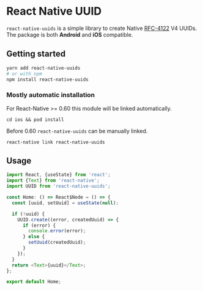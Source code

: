 # React Native UUID

`react-native-uuids` is a simple library to create Native [RFC-4122](http://www.ietf.org/rfc/rfc4122.txt) V4 UUIDs.
The package is both **Android** and **iOS** compatible.

## Getting started

```bash
yarn add react-native-uuids
# or with npm
npm install react-native-uuids
```

### Mostly automatic installation

For React-Native >= 0.60 this module will be linked automatically.

`cd ios && pod install`

Before 0.60 `react-native-uuids` can be manually linked.

`react-native link react-native-uuids`

## Usage

```javascript
import React, {useState} from 'react';
import {Text} from 'react-native';
import UUID from 'react-native-uuids';

const Home: () => React$Node = () => {
  const [uuid, setUuid] = useState(null);

  if (!uuid) {
    UUID.create((error, createdUuid) => {
      if (error) {
        console.error(error);
      } else {
        setUuid(createdUuid);
      }
    });
  }
  return <Text>{uuid}</Text>;
};

export default Home;
```
